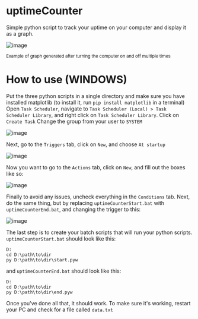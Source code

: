 # uptimeCounter
Simple python script to track your uptime on your computer and display it as a graph.

![image](https://user-images.githubusercontent.com/47938380/180170969-0ee6b490-e80c-464c-b928-9b764620f156.png)

<sup>Example of graph generated after turning the computer on and off multiple times</sup>

# How to use (WINDOWS)
Put the three python scripts in a single directory and make sure you have installed matplotlib (to install it, run `pip install matplotlib` in a terminal)
Open `Task Scheduler`, navigate to `Task Scheduler (Local) > Task Scheduler Library`, and right click on `Task Scheduler Library`. Click on `Create Task`
Change the group from your user to `SYSTEM`

![image](https://user-images.githubusercontent.com/47938380/179463634-8f3562db-d959-4233-b836-be37decbcd82.png)

Next, go to the `Triggers` tab, click on `New`, and choose `At startup`

![image](https://user-images.githubusercontent.com/47938380/179463792-a3127eb4-9afa-447c-93c2-aa0abb04a870.png)

Now you want to go to the `Actions` tab, click on `New`, and fill out the boxes like so:

![image](https://user-images.githubusercontent.com/47938380/179463940-d29eeb15-509c-49e6-bd3d-f1ec86f15b86.png)

Finally to avoid any issues, uncheck everything in the `Conditions` tab.
Next, do the same thing, but by replacing `uptimeCounterStart.bat` with `uptimeCounterEnd.bat`, and changing the trigger to this:

![image](https://user-images.githubusercontent.com/47938380/179464291-32f0aa3d-a8f1-4bc3-b677-5486b9f35886.png)


The last step is to create your batch scripts that will run your python scripts.
`uptimeCounterStart.bat` should look like this:
```
D:
cd D:\path\to\dir
py D:\path\to\dir\start.pyw
```
and `uptimeCounterEnd.bat` should look like this:
```
D:
cd D:\path\to\dir
py D:\path\to\dir\end.pyw
```

Once you've done all that, it should work. To make sure it's working, restart your PC and check for a file called `data.txt`
